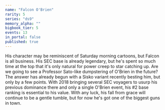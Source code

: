 ```yaml
---
name: "Falcon O'Brien"
rarity: 5
series: "ds9"
memory_alpha: ""
bigbook_tier: 5
events: 13
in_portal: false
published: true
---
```


His character may be reminiscent of Saturday morning cartoons, but Falcon is all business. His SEC base is already legendary, but he's spent so much time at the top that it's only natural for power creep to star catching up. Are we going to see a Professor Sato-like dumpstering of O'Brien in the future? The answer has already begun with a Sisko variant recently besting him, but only by a few points. With 2018 bringing several SEC voyagers to usurp his previous dominance there and only a single O'Brien event, his #2 base ranking is essential to his value. With any luck, his fall from grace will continue to be a gentle tumble, but for now he's got one of the biggest guns in town.
